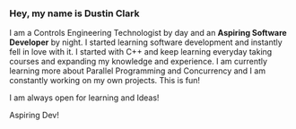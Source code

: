 ### Hey, my name is Dustin Clark
I am a Controls Engineering Technologist by day and an **Aspiring Software Developer** by night. I started learning software development and instantly fell in love with it. I started with C++ and keep learning everyday taking courses and expanding my knowledge and experience. I am currently learning more about Parallel Programming and Concurrency and I am constantly working on my own projects. This is fun!    
  
I am always open for learning and Ideas!

Aspiring Dev! 

<!---
dwjclark11/dwjclark11 is a ✨ special ✨ repository because its `README.md` (this file) appears on your GitHub profile.
You can click the Preview link to take a look at your changes.
--->
